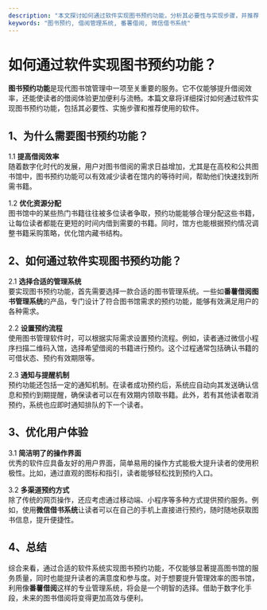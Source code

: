 ```yaml
---
description: "本文探讨如何通过软件实现图书预约功能，分析其必要性与实现步骤，并推荐适合的图书管理系统。"
keywords: "图书预约, 借阅管理系统, 番薯借阅, 微信借书系统"
---
```

# 如何通过软件实现图书预约功能？

**图书预约功能**是现代图书馆管理中一项至关重要的服务。它不仅能够提升借阅效率，还能使读者的借阅体验更加便利与流畅。本篇文章将详细探讨如何通过软件实现图书预约功能，包括其必要性、实施步骤和推荐使用的软件。

## 1、为什么需要图书预约功能？

1.1 **提高借阅效率**  
随着数字化时代的发展，用户对图书借阅的需求日益增加，尤其是在高校和公共图书馆中，图书预约功能可以有效减少读者在馆内的等待时间，帮助他们快速找到所需书籍。

1.2 **优化资源分配**  
图书馆中的某些热门书籍往往被多位读者争取，预约功能能够合理分配这些书籍，让每位读者都能在更短的时间内借到需要的书籍。同时，馆方也能根据预约情况调整书籍采购策略，优化馆内藏书结构。

## 2、如何通过软件实现图书预约功能？

2.1 **选择合适的管理系统**  
要实现图书预约功能，首先需要选择一款合适的图书管理系统。一些如**番薯借阅图书管理系统**的产品，专门设计了符合图书馆需求的预约功能，能够有效满足用户的各种需求。

2.2 **设置预约流程**  
使用图书管理软件时，可以根据实际需求设置预约流程。例如，读者通过微信小程序扫描二维码入馆，选择希望借阅的书籍进行预约。这个过程通常包括确认书籍的可借状态、预约有效期限等。

2.3 **通知与提醒机制**  
预约功能还包括一定的通知机制。在读者成功预约后，系统应自动向其发送确认信息和预约到期提醒，确保读者可以在有效期内领取书籍。此外，若有其他读者取消预约，系统也应即时通知排队的下一个读者。

## 3、优化用户体验

3.1 **简洁明了的操作界面**  
优秀的软件应具备友好的用户界面，简单易用的操作方式能极大提升读者的使用积极性。比如，通过直观的图标和指引，读者能够轻松找到预约入口。

3.2 **多渠道预约方式**  
除了传统的网页操作，还应考虑通过移动端、小程序等多种方式提供预约服务。例如，使用**微信借书系统**让读者可以在自己的手机上直接进行预约，随时随地获取图书信息，提升便捷性。

## 4、总结

综合来看，通过合适的软件系统实现图书预约功能，不仅能够显著提高图书馆的服务质量，同时也能提升读者的满意度和参与度。对于想要提升管理效率的图书馆，利用像**番薯借阅**这样的专业管理系统，将会是一个明智的选择。借助于数字化手段，未来的图书借阅将变得更加高效与便利。
